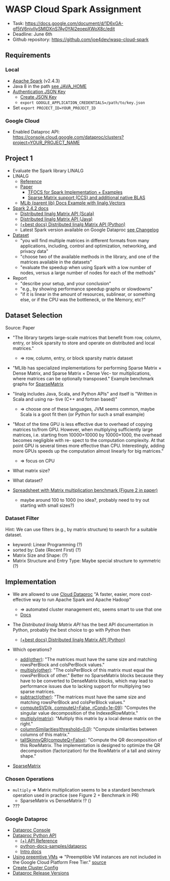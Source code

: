 # WASP Cloud Spark Assignment

* Task: https://docs.google.com/document/d/1D6xGA-gf5tV6njvIIySMIDXnS7Ay0YAI2eoepXWoX8c/edit
* Deadline: June 6th
* Github repository: https://github.com/joe4dev/wasp-cloud-spark

## Requirements

### Local

* [Apache Spark](https://spark.apache.org/downloads.html) (v2.4.3)
* Java 8 in the path [see JAVA_HOME](https://stackoverflow.com/questions/53583199/pyspark-error-unsupported-class-file-major-version-55)
* [Authentication JSON Key](https://google-auth.readthedocs.io/en/latest/user-guide.html#service-account-private-key-files)
  * [Create JSON Key](https://console.cloud.google.com/apis/credentials)
  * `export GOOGLE_APPLICATION_CREDENTIALS=/path/to/key.json`
* Set `export PROJECT_ID=YOUR_PROJECT_ID`

### Google Cloud

* Enabled Dataproc API: https://console.cloud.google.com/dataproc/clusters?project=YOUR_PROJECT_NAME

## Project 1

* Evaluate the Spark library LINALG
* LINALG
  * [Reference](https://spark.apache.org/docs/1.5.1/api/java/org/apache/spark/mllib/linalg/package-frame.html)
  * [Paper](https://shivaram.org/publications/matrix-spark-kdd.pdf)
    * [TFOCS for Spark Implementation + Examples](https://github.com/databricks/spark-tfocs)
    * [Sparse Matrix support (CCS) and additional native BLAS](https://github.com/apache/spark/pull/2294)
  * [MLib (parent lib) Docs Example with linalg.Vectors](https://spark.apache.org/docs/1.0.1/mllib-linear-methods.html#linear-least-squares-lasso-and-ridge-regression)
* [Spark 2.4.2 docs](https://spark.apache.org/docs/2.4.2/)
  * [Distributed linalg Matrix API (Scala)](https://spark.apache.org/docs/2.4.2/api/scala/index.html#org.apache.spark.mllib.linalg.distributed.package)
  * [Distributed linalg Matrix API (Java)](https://spark.apache.org/docs/2.4.2/api/java/index.html)
  * [(+best docs) Distributed linalg Matrix API (Python)](https://spark.apache.org/docs/2.4.2/api/python/pyspark.mllib.html#module-pyspark.mllib.linalg.distributed)
  * Latest Spark version available on Google Dataproc [see Changelog](https://cloud.google.com/dataproc/docs/release-notes#may_9_2019)
* [Dataset](https://sparse.tamu.edu/)
  * "you will find multiple matrices in different formats from many applications, including, control and optimization, networking, and privacy data"
  * "choose two of the available methods in the library, and one of the matrices available in the datasets"
  * "evaluate the speedup when using Spark with a low number of nodes, versus a large number of nodes for each of the methods"
* Report
  * "describe your setup, and your conclusion"
  * "e.g., by showing performance speedup graphs or slowdowns"
  * "if it is linear in the amount of resources, sublinear, or something else, or if the CPU was the bottleneck, or the Memory, etc?"

## Dataset Selection

Source: Paper

* "The library targets large-scale matrices that benefit from row, column, entry, or block sparsity to store and operate on distributed and local matrices."
  * => row, column, entry, or block sparsity matrix dataset
* "MLlib has specialized implementations for performing Sparse Matrix × Dense Matrix, and Sparse Matrix × Dense Vec- tor multiplications, where matrices can be optionally transposed." Example benchmark graphs for [SparseMatrix](https://github.com/apache/spark/pull/2294)
* "linalg includes Java, Scala, and Python APIs" and itself is "Written in Scala and using na- tive (C++ and fortran based)"
  * => choose one of these languages, JVM seems common, maybe Scala is a goot fit then (or Python for such a small example)
* "Most of the time GPU is less effective due to overhead of copying matrices to/from GPU. However, when multiplying sufficiently large matrices, i.e. starting from 10000×10000 by 10000×1000, the overhead becomes negligible with re- spect to the computation complexity. At that point GPU is several times more effective than CPU. Interestingly, adding more GPUs speeds up the computation almost linearly for big matrices."
  * => focus on CPU

* What matrix size?
* What dataset?

* [Spreadsheet with Matrix multiplication benchmark (Figure 2 in paper)](https://docs.google.com/spreadsheets/d/1lWdVSuSragOobb0A_oeouQgHUMx378T9J5r7kwKSPkY/edit#gid=0)
  * maybe around 100 to 1000 (no idea?, probably need to try out starting with small sizes?)

### Dataset Filter

Hint: We can use filters (e.g., by matrix structure) to search for a suitable dataset.

* keyword: Linear Programming (?)
* sorted by: Date (Recent First) (?)
* Matrix Size and Shape: (?)
* Matrix Structure and Entry Type: Maybe special structure to symmetric (?)

## Implementation

* We are allowed to use [Cloud Dataproc](https://cloud.google.com/dataproc/) "A faster, easier, more cost-effective way to run Apache Spark and Apache Hadoop"
  * => automated cluster management etc, seems smart to use that one
  * [Docs](https://cloud.google.com/dataproc/docs/quickstarts)
* The *Distributed linalg Matrix API* has the best API documentation in Python, probably the best choice to go with Python then
  * [(+best docs) Distributed linalg Matrix API (Python)](https://spark.apache.org/docs/2.4.2/api/python/pyspark.mllib.html#module-pyspark.mllib.linalg.distributed)

* Which operations?
  * [add(other)](https://spark.apache.org/docs/2.4.2/api/python/pyspark.mllib.html#pyspark.mllib.linalg.distributed.BlockMatrix.add): "The matrices must have the same size and matching rowsPerBlock and colsPerBlock values."
  * [multiply(other)](https://spark.apache.org/docs/2.4.2/api/python/pyspark.mllib.html#pyspark.mllib.linalg.distributed.BlockMatrix.multiply): "The colsPerBlock of this matrix must equal the rowsPerBlock of other." Better no SparseMatrix blocks because they have to be converted to DenseMatrix blocks, which may lead to performance issues due to lacking support for multiplying two sparse matrices.
  * [subtract(other)](https://spark.apache.org/docs/2.4.2/api/python/pyspark.mllib.html#pyspark.mllib.linalg.distributed.BlockMatrix.subtract): "The matrices must have the same size and matching rowsPerBlock and colsPerBlock values."
  * [computeSVD(k, computeU=False, rCond=1e-09)](https://spark.apache.org/docs/2.4.2/api/python/pyspark.mllib.html#pyspark.mllib.linalg.distributed.IndexedRowMatrix.computeSVD): "Computes the singular value decomposition of the IndexedRowMatrix."
  * [multiply(matrix)](https://spark.apache.org/docs/2.4.2/api/python/pyspark.mllib.html#pyspark.mllib.linalg.distributed.IndexedRowMatrix.multiply): "Multiply this matrix by a local dense matrix on the right."
  * [columnSimilarities(threshold=0.0)](https://spark.apache.org/docs/2.4.2/api/python/pyspark.mllib.html#pyspark.mllib.linalg.distributed.RowMatrix.columnSimilarities): "Compute similarities between columns of this matrix."
  * [tallSkinnyQR(computeQ=False)](https://spark.apache.org/docs/2.4.2/api/python/pyspark.mllib.html#pyspark.mllib.linalg.distributed.RowMatrix.tallSkinnyQR): "Compute the QR decomposition of this RowMatrix. The implementation is designed to optimize the QR decomposition (factorization) for the RowMatrix of a tall and skinny shape."

* [SparseMatrix](https://spark.apache.org/docs/2.3.0/api/java/org/apache/spark/ml/linalg/SparseMatrix.html)

### Chosen Operations

* `multiply` => Matrix multiplication seems to be a standard benchmark operation used in practice (see Figure 2 + Benchmark in PR)
  * SparseMatrix vs DenseMatrix !? ()
* ???

### Google Dataproc

* [Dataproc Console](https://console.cloud.google.com/dataproc/clusters?project=YOUR_PROJECT_NAME)
* [Dataproc Python API](https://googleapis.github.io/google-cloud-python/latest/dataproc/index.html)
  * [(+) API Reference](https://googleapis.github.io/google-cloud-python/latest/dataproc/gapic/v1/api.html)
  * [python-docs-samples/dataproc](https://github.com/GoogleCloudPlatform/python-docs-samples/tree/master/dataproc)
  * [Intro docs](https://cloud.google.com/dataproc/docs/tutorials/python-library-example)
* [Using preemtive VMs](https://cloud.google.com/dataproc/docs/concepts/compute/preemptible-vms#how_preemptibles_work_with_cloud_dataproc) => "Preemptible VM instances are not included in the Google Cloud Platform Free Tier." [source](https://cloud.google.com/compute/pricing)
* [Create Cluster Config](https://cloud.google.com/dataproc/docs/reference/rpc/google.cloud.dataproc.v1#google.cloud.dataproc.v1.ClusterConfig)
* [Dataproc Release Versions](https://cloud.google.com/dataproc/docs/concepts/versioning/dataproc-release-1.3)
